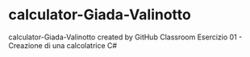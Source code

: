 # calculator-Giada-Valinotto
calculator-Giada-Valinotto created by GitHub Classroom
Esercizio 01 - Creazione di una calcolatrice C#
